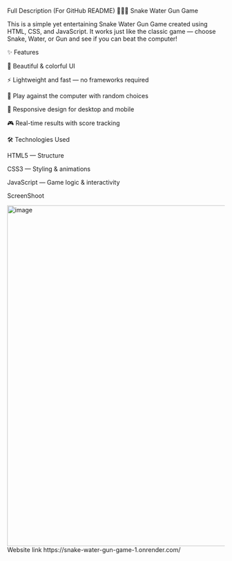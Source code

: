 Full Description (For GitHub README)
🐍💧🔫 Snake Water Gun Game

This is a simple yet entertaining Snake Water Gun Game created using HTML, CSS, and JavaScript. It works just like the classic game — choose Snake, Water, or Gun and see if you can beat the computer!

✨ Features

🎨 Beautiful & colorful UI

⚡ Lightweight and fast — no frameworks required

🤖 Play against the computer with random choices

📱 Responsive design for desktop and mobile

🎮 Real-time results with score tracking

🛠️ Technologies Used

HTML5 — Structure

CSS3 — Styling & animations

JavaScript — Game logic & interactivity

ScreenShoot

<img width="1689" height="788" alt="image" src="https://github.com/user-attachments/assets/38bea505-08e6-4b61-909b-9548be875ba9" />
Website link
https://snake-water-gun-game-1.onrender.com/
